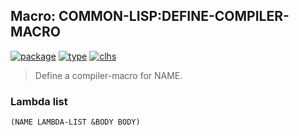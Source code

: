 ## Macro: COMMON-LISP:DEFINE-COMPILER-MACRO
[![package](https://img.shields.io/badge/Package-COMMON--LISP-5f9ea0.svg?style=social&colorA=999999)](../) [![type](https://img.shields.io/badge/Type-Macro-5f9ea0.svg?style=social&colorA=999999)](../#macro) [![clhs](https://img.shields.io/badge/CLHS-DEFINE--COMPILER--MACRO-5f9ea0.svg?style=social&colorA=999999)](http://www.lispworks.com/documentation/HyperSpec/Body/m_define.htm) 

> Define a compiler-macro for NAME.

### Lambda list
```
(NAME LAMBDA-LIST &BODY BODY)
```
